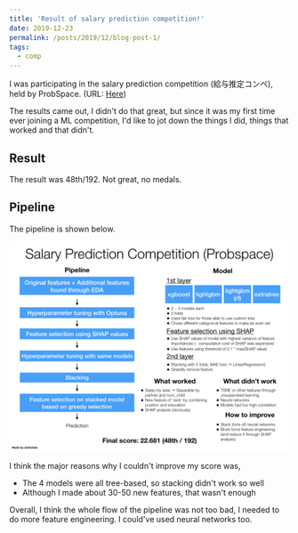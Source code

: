 ```yaml
---
title: 'Result of salary prediction competition!'
date: 2019-12-23
permalink: /posts/2019/12/blog-post-1/
tags:
  - comp
---
```


I was participating in the salary prediction competition (給与推定コンペ), held by ProbSpace. (URL: [Here](https://prob.space/competitions/salary-prediction))

The results came out, I didn't do that great, but since it was my first time ever joining a ML competition, I'd like to jot down the things I did, things that worked and that didn't.

## Result
The result was 48th/192. Not great, no medals.

## Pipeline
The pipeline is shown below.

<img src='/images/sum.png'>

I think the major reasons why I couldn't improve my score was,

* The 4 models were all tree-based, so stacking didn't work so well
* Although I made about 30-50 new features, that wasn't enough

Overall, I think the whole flow of the pipeline was not too bad, I needed to do more feature engineering. I could've used neural networks too.
